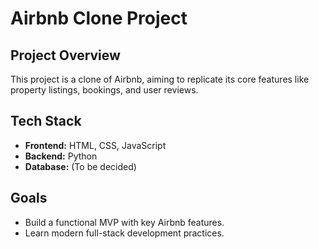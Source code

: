# Airbnb Clone Project  

## Project Overview  
This project is a clone of Airbnb, aiming to replicate its core features like property listings, bookings, and user reviews.  

## Tech Stack  
- **Frontend:** HTML, CSS, JavaScript  
- **Backend:** Python  
- **Database:** (To be decided)  

## Goals  
- Build a functional MVP with key Airbnb features.  
- Learn modern full-stack development practices.  